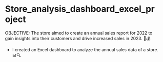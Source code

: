 # Store_analysis_dashboard_excel_project

OBJECTIVE: The store aimed to create an annual sales report for 2022 to gain insights into their customers and drive increased sales in 2023. 📅💰

- I created an Excel dashboard to analyze the annual sales data of a store. 📊🔍
